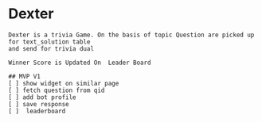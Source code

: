# Dexter 
    Dexter is a trivia Game. On the basis of topic Question are picked up for text_solution table
    and send for trivia dual 

    Winner Score is Updated On  Leader Board  
    
    ## MVP V1
    [ ] show widget on similar page
    [ ] fetch question from qid
    [ ] add bot profile
    [ ] save response
    [ ]  leaderboard
